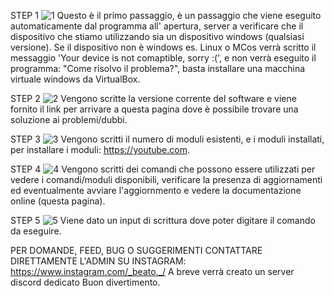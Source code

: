 STEP 1
![1](https://user-images.githubusercontent.com/110353679/211626112-eb172422-ac7e-4164-bc50-dd587931e16b.png)
Questo è il primo passaggio, è un passaggio che viene eseguito automaticamente dal programma all' apertura,
server a verificare che il dispositivo che stiamo utilizzando sia un dispositivo windows (qualsiasi versione).
Se il dispositivo non è windows es. Linux o MCos verrà scritto il messaggio 'Your device is not comaptible, sorry :(', e non verrà eseguito il programma: "Come risolvo il problema?", basta installare una macchina virtuale windows da VirtualBox.

STEP 2
![2](https://user-images.githubusercontent.com/110353679/211627431-56e3deb6-7f57-42d9-a961-a013f4aa4cd4.png)
Vengono scritte la versione corrente del software e viene fornito il link per arrivare a questa pagina dove
è possibile trovare una soluzione ai problemi/dubbi.

STEP 3
![3](https://user-images.githubusercontent.com/110353679/211628005-ac8a1375-62eb-40bd-b75c-8528cde31aa6.png)
Vengono scritti il numero di moduli esistenti, e i moduli installati, per installare i moduli: https://youtube.com.

STEP 4
![4](https://user-images.githubusercontent.com/110353679/211631660-7312c11f-cd50-4af9-b2b7-2a19eef045ee.png)
Vengono scritti dei comandi che possono essere utilizzati per vedere i comandi/moduli disponibili, verificare la presenza di aggiornamenti ed eventualmente avviare l'aggiornmento e vedere la documentazione online (questa pagina).

STEP 5
![5](https://user-images.githubusercontent.com/110353679/211632307-833b7ca0-08df-4a2b-bcf5-4f84a1dbbd80.png)
Viene dato un input di scrittura dove poter digitare il comando da eseguire.

PER DOMANDE, FEED, BUG O SUGGERIMENTI CONTATTARE DIRETTAMENTE L'ADMIN SU INSTAGRAM: https://www.instagram.com/_beato._/
A breve verrà creato un server discord dedicato
Buon divertimento.
